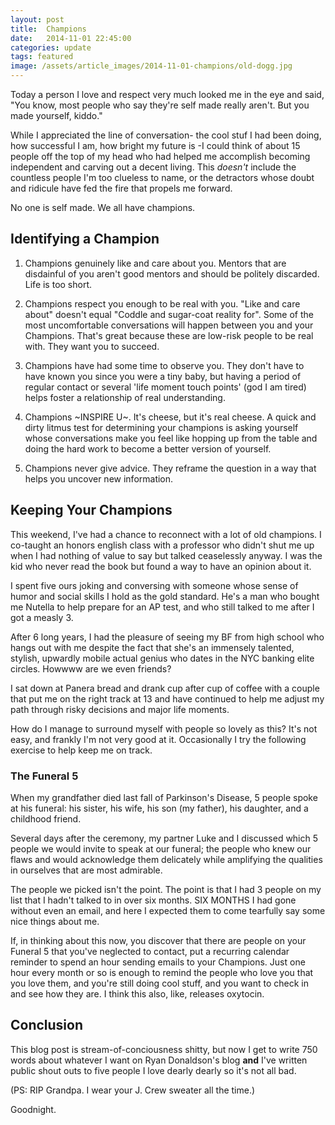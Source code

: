 ```yaml
---
layout: post
title:  Champions
date:   2014-11-01 22:45:00
categories: update
tags: featured
image: /assets/article_images/2014-11-01-champions/old-dogg.jpg
---
```


Today a person I love and respect very much looked me in the eye and said, "You know, most people who say they're self made really aren't. But you made yourself, kiddo."

While I appreciated the line of conversation- the cool stuf I had been doing, how successful I am, how bright my future is -I could think of about 15 people off the top of my head who had helped me accomplish becoming independent and carving out a decent living. This *doesn't* include the countless people I'm too clueless to name, or the detractors whose doubt and ridicule have fed the fire that propels me forward.

No one is self made. We all have champions.

## Identifying a Champion

1. Champions genuinely like and care about you. Mentors that are disdainful of you aren't good mentors and should be politely discarded. Life is too short.

2. Champions respect you enough to be real with you. "Like and care about" doesn't equal "Coddle and sugar-coat reality for". Some of the most uncomfortable conversations will happen between you and your Champions. That's great because these are low-risk people to be real with. They want you to succeed.

3. Champions have had some time to observe you. They don't have to have known you since you were a tiny baby, but having a period of regular contact or several 'life moment touch points' (god I am tired) helps foster a relationship of real understanding.

4. Champions ~INSPIRE U~. It's cheese, but it's real cheese. A quick and dirty litmus test for determining your champions is asking yourself whose conversations make you feel like hopping up from the table and doing the hard work to become a better version of yourself.

5. Champions never give advice. They reframe the question in a way that helps you uncover new information.

## Keeping Your Champions

This weekend, I've had a chance to reconnect with a lot of old champions. I co-taught an honors english class with a professor who didn't shut me up when I had nothing of value to say but talked ceaselessly anyway. I was the kid who never read the book but found a way to have an opinion about it.

I spent five ours joking and conversing with someone whose sense of humor and social skills I hold as the gold standard. He's a man who bought me Nutella to help prepare for an AP test, and who still talked to me after I got a measly 3.

After 6 long years, I had the pleasure of seeing my BF from high school who hangs out with me despite the fact that she's an immensely talented, stylish, upwardly mobile actual genius who dates in the NYC banking elite circles. Howwww are we even friends?

I sat down at Panera bread and drank cup after cup of coffee with a couple that put me on the right track at 13 and have continued to help me adjust my path through risky decisions and major life moments.

How do I manage to surround myself with people so lovely as this? It's not easy, and frankly I'm not very good at it. Occasionally I try the following exercise to help keep me on track.

### The Funeral 5

When my grandfather died last fall of Parkinson's Disease, 5 people spoke at his funeral: his sister, his wife, his son (my father), his daughter, and a childhood friend.

Several days after the ceremony, my partner Luke and I discussed which 5 people we would invite to speak at our funeral; the people who knew our flaws and would acknowledge them delicately while amplifying the qualities in ourselves that are most admirable.

The people we picked isn't the point. The point is that I had 3 people on my list that I hadn't talked to in over six months. SIX MONTHS I had gone without even an email, and here I expected them to come tearfully say some nice things about me.

If, in thinking about this now, you discover that there are people on your Funeral 5 that you've neglected to contact, put a recurring calendar reminder to spend an hour sending emails to your Champions. Just one hour every month or so is enough to remind the people who love you that you love them, and you're still doing cool stuff, and you want to check in and see how they are. I think this also, like, releases oxytocin.

## Conclusion

This blog post is stream-of-conciousness shitty, but now I get to write 750 words about whatever I want on Ryan Donaldson's blog **and** I've written public shout outs to five people I love dearly dearly so it's not all bad.

(PS: RIP Grandpa. I wear your J. Crew sweater all the time.)

Goodnight.

[jekyll]:      http://jekyllrb.com
[jekyll-gh]:   https://github.com/jekyll/jekyll
[jekyll-help]: https://github.com/jekyll/jekyll-help
